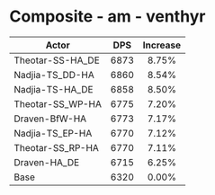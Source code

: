 # Composite - am - venthyr
| Actor | DPS | Increase |
|---|:---:|:---:|
|Theotar-SS-HA_DE|6873|8.75%|
|Nadjia-TS_DD-HA|6860|8.54%|
|Nadjia-TS-HA_DE|6858|8.50%|
|Theotar-SS_WP-HA|6775|7.20%|
|Draven-BfW-HA|6773|7.17%|
|Nadjia-TS_EP-HA|6770|7.12%|
|Theotar-SS_RP-HA|6770|7.11%|
|Draven-HA_DE|6715|6.25%|
|Base|6320|0.00%|
